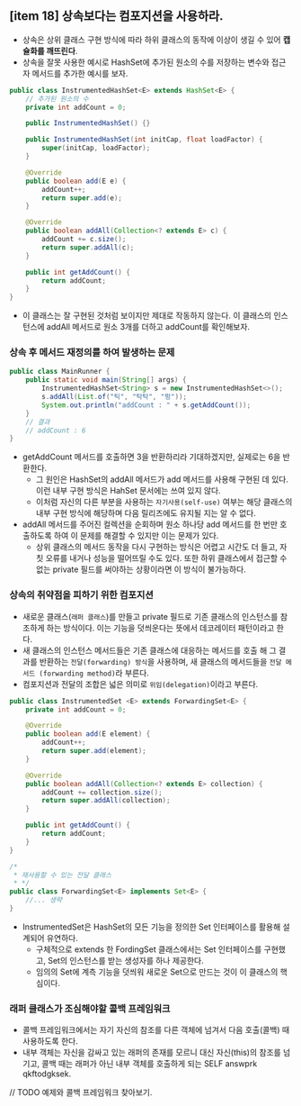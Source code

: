 ## [item 18] 상속보다는 컴포지션을 사용하라.

- 상속은 상위 클래스 구현 방식에 따라 하위 클래스의 동작에 이상이 생길 수 있어 **캡슐화를 깨뜨린다**.
- 상속을 잘못 사용한 예시로 HashSet에 추가된 원소의 수를 저장하는 변수와 접근자 메서드를 추가한 예시를 보자.

```java
public class InstrumentedHashSet<E> extends HashSet<E> {
    // 추가된 원소의 수
    private int addCount = 0;

    public InstrumentedHashSet() {}

    public InstrumentedHashSet(int initCap, float loadFactor) {
        super(initCap, loadFactor);
    }

    @Override
    public boolean add(E e) {
        addCount++;
        return super.add(e);
    }

    @Override
    public boolean addAll(Collection<? extends E> c) {
        addCount += c.size();
        return super.addAll(c);
    }

    public int getAddCount() {
        return addCount;
    }
}
```

- 이 클래스는 잘 구현된 것처럼 보이지만 제대로 작동하지 않는다. 이 클래스의 인스턴스에 addAll 메서드로 원소 3개를 더하고 addCount를 확인해보자.

### 상속 후 메서드 재정의를 하여 발생하는 문제

```java
public class MainRunner {
    public static void main(String[] args) {
        InstrumentedHashSet<String> s = new InstrumentedHashSet<>();
        s.addAll(List.of("틱", "탁탁", "펑"));
        System.out.println("addCount : " + s.getAddCount());
    }
    // 결과
    // addCount : 6
}
```

  - getAddCount 메서드를 호출하면 3을 반환하리라 기대하겠지만, 실제로는 6을 반환한다.
    - 그 원인은 HashSet의 addAll 메서드가 add 메서드를 사용해 구현된 데 있다. 이런 내부 구현 방식은 HahSet 문서에는 쓰여 있지 않다. 
    - 이처럼 자신의 다른 부분을 사용하는 `자기사용(self-use)` 여부는 해당 클래스의 내부 구현 방식에 해당하며 다음 릴리즈에도 유지될 지는 알 수 없다.
  - addAll 메서드를 주어진 컬렉션을 순회하며 원소 하나당 add 메서드를 한 번만 호출하도록 하여 이 문제를 해결할 수 있지만 이는 문제가 있다.
    - 상위 클래스의 메서드 동작을 다시 구현하는 방식은 어렵고 시간도 더 들고, 자칫 오류를 내거나 성능을 떨어뜨릴 수도 있다. 또한 하위 클래스에서 접근할 수 없는 private 필드를 써야하는 상황이라면 이 방식이 불가능하다.

### 상속의 취약점을 피하기 위한 컴포지션

- 새로운 클래스(`래퍼 클래스`)를 만들고 private 필드로 기존 클래스의 인스턴스를 참조하게 하는 방식이다. 이는 기능을 덧씌운다는 뜻에서 데코레이터 패턴이라고 한다.
- 새 클래스의 인스턴스 메서드들은 기존 클래스에 대응하는 메서드를 호출 해 그 결과를 반환하는 `전달(forwarding) 방식`을 사용하며, 새 클래스의 메서드들을 `전달 메서드 (forwarding method)`라 부른다.
- 컴포지션과 전달의 조합은 넓은 의미로 `위임(delegation)`이라고 부른다.

```java
public class InstrumentedSet <E> extends ForwardingSet<E> {
    private int addCount = 0;

    @Override
    public boolean add(E element) {
        addCount++;
        return super.add(element);
    }

    @Override
    public boolean addAll(Collection<? extends E> collection) {
        addCount += collection.size();
        return super.addAll(collection);
    }

    public int getAddCount() {
        return addCount;
    }
}

/*
 * 재사용할 수 있는 전달 클래스
 * */
public class ForwardingSet<E> implements Set<E> {
    //... 생략
}
```
- InstrumentedSet은 HashSet의 모든 기능을 정의한 Set 인터페이스를 활용해 설계되어 유연하다.
  - 구체적으로 extends 한 FordingSet 클래스에서는 Set 인터페이스를 구현했고, Set의 인스턴스를 받는 생성자를 하나 제공한다.
  - 임의의 Set에 계측 기능을 덧씌워 새로운 Set으로 만드는 것이 이 클래스의 핵심이다.

### 래퍼 클래스가 조심해야할 콜백 프레임워크
- 콜백 프레임워크에서는 자기 자신의 참조를 다른 객체에 넘겨서 다음 호출(콜백) 때 사용하도록 한다.
- 내부 객체는 자신을 감싸고 있는 래퍼의 존재를 모르니 대신 자신(this)의 참조를 넘기고, 콜백 때는 래퍼가 아닌 내부 객체를 호출하게 되는 SELF answprk qkftodgksek.

// TODO 예제와 콜백 프레임워크 찾아보기.

